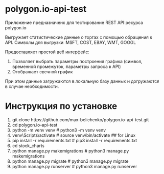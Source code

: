# polygon.io-api-test

Приложение предназначено для тестирование REST API ресурса polygon.io

Выгружает статистические данные о торгах с помощью обращения к API.
Символы для выгрузки:   MSFT, COST, EBAY, WMT, GOOGL

Предоставляет простой веб интерфейс:
1. Позволяет выбрать параметры построения графика (символ, временной промежуток, параметры запроса к API)
2. Отображает свечной график

При этом данные загружаются в локальную базу данных и догружаются в случае необходимости. 

<h1>Инструкция по установке</h1>

<ol>
  <li>git clone https://github.com/max-belichenko/polygon.io-api-test.git</li>
<li>cd polygon.io-api-test</li>
<li>python -m venv venv		# python3 -m venv venv</li>
<li>venv\Scripts\activate	# source venv/bin/activate	## for Linux</li>
<li>pip install -r requirements.txt	# pip3 install -r requirements.txt</li>
<li>cd stock_charts</li>
<li>python manage.py makemigrations # python3 manage.py makemigrations</li>
<li>python manage.py migrate  # python3 manage.py migrate</li>
<li>python manage.py runserver  # python3 manage.py runserver</li>
</ol>
